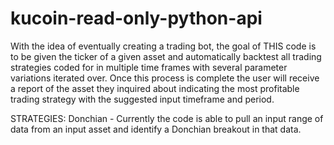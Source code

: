 # kucoin-read-only-python-api
With the idea of eventually creating a trading bot, the goal of THIS code is to be given the ticker of a given asset and automatically backtest all trading strategies coded for in multiple time frames with several parameter variations iterated over. Once this process is complete the user will receive a report of the asset they inquired about indicating the most profitable trading strategy with the suggested input timeframe and period.

STRATEGIES:
Donchian - Currently the code is able to pull an input range of data from an input asset and identify a Donchian breakout in that data.
